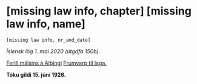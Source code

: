 # [missing law info, chapter] [missing law info, name]

`[missing law info, nr_and_date]`

_Íslensk lög 1. maí 2020 (útgáfa 150b)._

[Ferill málsins á Alþingi](https://www.althingi.is/thingstorf/thingmalalistar-eftir-thingum/ferill/?ltg=38&mnr=14)
[Frumvarp til laga.](https://www.althingi.is/altext/38/s/pdf/0014.pdf)

**Tóku gildi 15. júní 1926.**

